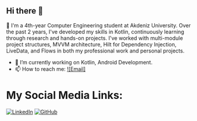 ## Hi there 👋

<!--
**EbrarTikit/EbrarTikit** is a ✨ _special_ ✨ repository because its `README.md` (this file) appears on your GitHub profile.

Here are some ideas to get you started: -->

👋  I'm a 4th-year Computer Engineering student at Akdeniz University. Over the past 2 years, I've developed my skills in Kotlin, 
continuously learning through research and hands-on projects. I've worked with multi-module project structures, MVVM architecture, 
Hilt for Dependency Injection, LiveData, and Flows in both my professional work and personal projects. 

- 🔭 I’m currently working on Kotlin, Android Development. 
- 📫 How to reach me: [![Email]](mailto:tikitebrar@gmail.com)

# My Social Media Links:

[![LinkedIn](https://img.shields.io/badge/LinkedIn-Profile-blue)](https://www.linkedin.com/in/ebrartikit/)  [![GitHub](https://img.shields.io/badge/GitHub-Profile-black)](https://medium.com/@tikitebrar)



